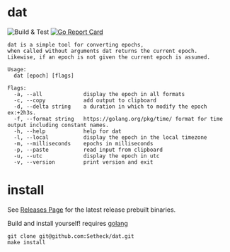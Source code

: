 # dat

![Build & Test](https://github.com/Setheck/dat/workflows/Build%20&%20Test/badge.svg) [![Go Report Card](https://goreportcard.com/badge/github.com/setheck/dat)](https://goreportcard.com/report/github.com/setheck/dat)

```
dat is a simple tool for converting epochs,
when called without arguments dat returns the current epoch.
Likewise, if an epoch is not given the current epoch is assumed.

Usage:
  dat [epoch] [flags]

Flags:
  -a, --all             display the epoch in all formats
  -c, --copy            add output to clipboard
  -d, --delta string    a duration in which to modify the epoch ex:+2h3s.
  -f, --format string   https://golang.org/pkg/time/ format for time output including constant names.
  -h, --help            help for dat
  -l, --local           display the epoch in the local timezone
  -m, --milliseconds    epochs in milliseconds
  -p, --paste           read input from clipboard
  -u, --utc             display the epoch in utc
  -v, --version         print version and exit
```

# install
See [Releases Page](https://github.com/Setheck/dat/releases) for the latest release prebuilt binaries.

Build and install yourself!
requires [golang](https://golang.org/doc/install)
```
git clone git@github.com:Setheck/dat.git
make install
```
 